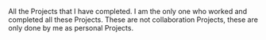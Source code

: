 All the Projects that I have completed.
I am the only one who worked and completed all these Projects.
These are not collaboration Projects, these are only done by me as personal Projects.
